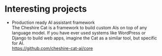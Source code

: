 # Interesting projects
- Production ready AI assistant framework  
    The Cheshire Cat is a framework to build custom AIs on top of any language model.
    If you have ever used systems like WordPress or Django to build web apps, imagine
    the Cat as a similar tool, but specific for AI.  
    https://github.com/cheshire-cat-ai/core
